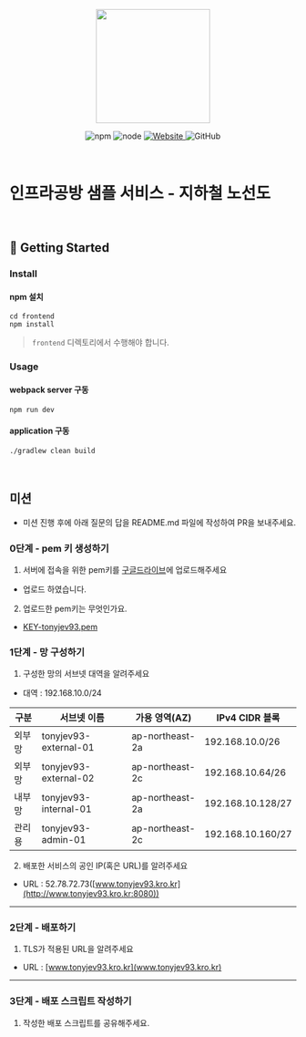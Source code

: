 <p align="center">
    <img width="200px;" src="https://raw.githubusercontent.com/woowacourse/atdd-subway-admin-frontend/master/images/main_logo.png"/>
</p>
<p align="center">
  <img alt="npm" src="https://img.shields.io/badge/npm-%3E%3D%205.5.0-blue">
  <img alt="node" src="https://img.shields.io/badge/node-%3E%3D%209.3.0-blue">
  <a href="https://edu.nextstep.camp/c/R89PYi5H" alt="nextstep atdd">
    <img alt="Website" src="https://img.shields.io/website?url=https%3A%2F%2Fedu.nextstep.camp%2Fc%2FR89PYi5H">
  </a>
  <img alt="GitHub" src="https://img.shields.io/github/license/next-step/atdd-subway-service">
</p>

<br>

# 인프라공방 샘플 서비스 - 지하철 노선도

<br>

## 🚀 Getting Started

### Install
#### npm 설치
```
cd frontend
npm install
```
> `frontend` 디렉토리에서 수행해야 합니다.

### Usage
#### webpack server 구동
```
npm run dev
```
#### application 구동
```
./gradlew clean build
```
<br>

## 미션

* 미션 진행 후에 아래 질문의 답을 README.md 파일에 작성하여 PR을 보내주세요.

### 0단계 - pem 키 생성하기

1. 서버에 접속을 위한 pem키를 [구글드라이브](https://drive.google.com/drive/folders/1dZiCUwNeH1LMglp8dyTqqsL1b2yBnzd1?usp=sharing)에 업로드해주세요
- 업로드 하였습니다.
2. 업로드한 pem키는 무엇인가요.
- [KEY-tonyjev93.pem](https://drive.google.com/file/d/1K6XzVej_PP46VbMkBigCqOzFzIUc5yxS/view?usp=sharing)

### 1단계 - 망 구성하기
1. 구성한 망의 서브넷 대역을 알려주세요
- 대역 : 192.168.10.0/24

| 구분  | 서브넷 이름                | 가용 영역(AZ)       | IPv4 CIDR 블록      |
|-----|-----------------------|-----------------|-------------------|
|외부망| tonyjev93-external-01 | ap-northeast-2a | 192.168.10.0/26   |
|외부망| tonyjev93-external-02 | ap-northeast-2c | 192.168.10.64/26  |
|내부망| tonyjev93-internal-01 | ap-northeast-2a | 192.168.10.128/27 |
|관리용| tonyjev93-admin-01 | ap-northeast-2c | 192.168.10.160/27 |


2. 배포한 서비스의 공인 IP(혹은 URL)를 알려주세요

- URL : 52.78.72.73([www.tonyjev93.kro.kr](http://www.tonyjev93.kro.kr:8080))





---

### 2단계 - 배포하기
1. TLS가 적용된 URL을 알려주세요

- URL : [www.tonyjev93.kro.kr](www.tonyjev93.kro.kr)

---

### 3단계 - 배포 스크립트 작성하기

1. 작성한 배포 스크립트를 공유해주세요.


